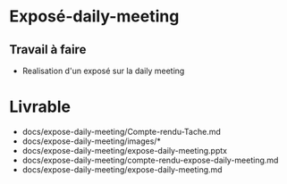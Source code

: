 # Exposé-daily-meeting

## Travail à faire
- Realisation d'un exposé sur la daily meeting

# Livrable
- docs/expose-daily-meeting/Compte-rendu-Tache.md
- docs/expose-daily-meeting/images/*
- docs/expose-daily-meeting/expose-daily-meeting.pptx
- docs/expose-daily-meeting/compte-rendu-expose-daily-meeting.md
- docs/expose-daily-meeting/expose-daily-meeting.md
